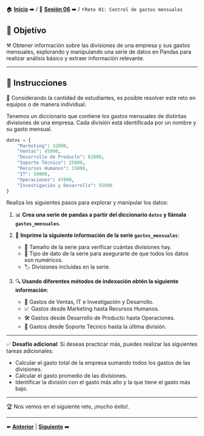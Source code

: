 🏠 [**Inicio**](../../Readme.md) ➡️ / 📖 [**Sesión 06**](../Readme.md) ➡️ / ⚡`Reto 01: Control de gastos mensuales`

## 🎯 Objetivo

⚒️ Obtener información sobre las divisiones de una empresa y sus gastos mensuales, explorando y manipulando una serie de datos en Pandas para realizar análisis básico y extraer información relevante.

---

## 📝 Instrucciones

👥 Considerando la cantidad de estudiantes, es posible resolver este reto en equipos o de manera individual.

Tenemos un diccionario que contiene los gastos mensuales de distintas divisiones de una empresa. Cada división está identificada por un nombre y su gasto mensual.

<!-- Codigo Python -->
```python
datos = {
    "Marketing": 32000, 
    "Ventas": 45000, 
    "Desarrollo de Producto": 62000, 
    "Soporte Técnico": 25000, 
    "Recursos Humanos": 15000, 
    "IT": 50000,
    "Operaciones": 47000,
    "Investigación y Desarrollo": 55000
}
```

Realiza los siguientes pasos para explorar y manipular los datos:

1. 📊 **Crea una serie de pandas a partir del diccionario `datos` y llámala `gastos_mensuales`.**

2. 🧐 **Imprime la siguiente información de la serie `gastos_mensuales`**:
    - 🔢 Tamaño de la serie para verificar cuántas divisiones hay.
    - 📏 Tipo de dato de la serie para asegurarte de que todos los datos son numéricos.
    - 🏷️ Divisiones incluidas en la serie.

3. 🔍 **Usando diferentes métodos de indexación obtén la siguiente información**:
    - 💼 Gastos de Ventas, IT e Investigación y Desarrollo.
    - 📈 Gastos desde Marketing hasta Recursos Humanos.
    - 🛠️ Gastos desde Desarrollo de Producto hasta Operaciones.
    - 🚀 Gastos desde Soporte Técnico hasta la última división.

---

✅ **Desafío adicional**: Si deseas practicar más, puedes realizar las siguientes tareas adicionales:
- Calcular el gasto total de la empresa sumando todos los gastos de las divisiones.
- Calcular el gasto promedio de las divisiones.
- Identificar la división con el gasto más alto y la que tiene el gasto más bajo.

---

🏆 Nos vemos en el siguiente reto, ¡mucho éxito!.

---

⬅️ [**Anterior**](../Readme.md) | [**Siguiente**](../Ejemplo-03/Readme.md) ➡️